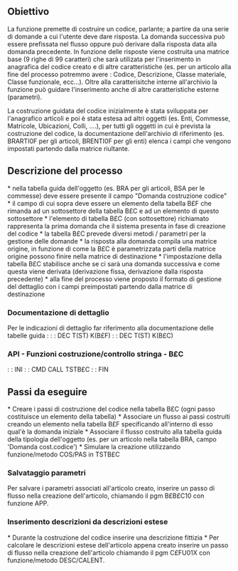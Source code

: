 ## Obiettivo
La funzione premette di costruire un codice, parlante; a partire da una serie di domande a cui l'utente deve dare risposta. La domanda successiva può essere prefissata nel flusso oppure può derivare dalla risposta data alla domanda precedente. In funzione delle risposte viene costruita una matrice base (9 righe di 99 caratteri) che sarà utilizata per l'inserimento in anagrafica del codice creato e di altre caratteristiche (es. per un articolo alla fine del processo potremmo avere :  Codice, Descrizione, Classe materiale, Classe funzionale, ecc...).
Oltre alla caratterisitche interne all'archivio la funzione può guidare l'inserimento anche di altre caratteristiche esterne (parametri).

La costruzione guidata del codice inizialmente è stata sviluppata per l'anagrafico articoli e poi è stata estesa ad altri oggetti (es. Enti, Commesse,  Matricole, Ubicazioni, Colli, ....), per tutti gli oggetti in cui è prevista la costruzione del codice, la documentazione dell'archivio di riferimento (es. BRARTI0F per  gli articoli, BRENTI0F per gli enti) elenca i campi che vengono impostati partendo dalla matrice riultante.

## Descrizione del processo
 \* nella tabella guida dell'oggetto (es. BRA per gli articoli, BSA per le commesse) deve essere presente il campo "Domanda costruzione codice"
 \* il campo di cui sopra deve essere un elemento della tabella B£F che rimanda ad un sottosettore della tabella B£C e ad un elemento di questo sottosettore
 \* l'elemento di tabella B£C (con sottosettore) richiamato rappresenta la prima domanda che il sistema presenta in fase di creazione del codice
 \* la tabella B£C prevede diversi metodi / parametri per la gestione delle domande
 \* la risposta alla domanda compila una matrice origine, in funzione di come la B£C è parametrizzata parti della matrice origine possono finire nella matrice di destinazione
 \* l'impostazione della tabella B£C stabilisce anche se ci sarà una domanda successiva e come questa viene derivata (derivazione fissa, derivazione dalla risposta precedente)
 \* alla fine del processo viene proposto il formato di gestione del dettaglio con i campi preimpostati partendo dalla matrice di destinazione

### Documentazione di dettaglio
Per le indicazioni di dettaglio far riferimento alla documentazione delle tabelle guida : 
 :  : DEC T(ST) K(B£F)
 :  : DEC T(ST) K(B£C)

### API - Funzioni costruzione/controllo stringa - B£C
 :  : INI
 :  : CMD CALL TSTB£C
 :  : FIN

## Passi da eseguire
 \* Creare i passi di costruzione del codice nella tabella B£C (ogni passo costituisce un elemento della tabella)
 \* Associare un flusso ai passi costruiti creando un elemento nella tabella B£F specificando all'interno di esso qual'è la domanda iniziale
 \* Associare il flusso costruito alla tabella guida della tipologia dell'oggetto (es. per un articolo nella tabella BRA, campo 'Domanda cost.codice')
 \* Simulare la creazione utilizzando funzione/metodo COS/PAS in TSTB£C

### Salvataggio parametri
Per salvare i parametri associati all'articolo creato, inserire un passo di flusso nella creazione dell'articolo, chiamando il pgm B£B£C10 con funzione APP.

### Inserimento descrizioni da descrizioni estese
 \* Durante la costruzione del codice inserire una descrizione fittizia
 \* Per calcolare le descrizioni estese dell'articolo appena creato inserire un passo di flusso nella creazione dell'articolo chiamando il pgm C£FU01X con funzione/metodo DESC/CALENT.
